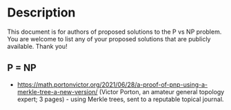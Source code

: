 # Description

This document is for authors of proposed solutions to the P vs NP problem.  You are welcome to list any of your proposed solutions that are publicly available.  Thank you!

## P = NP

* https://math.portonvictor.org/2021/06/28/a-proof-of-pnp-using-a-merkle-tree-a-new-version/
 (Victor Porton, an amateur general topology expert; 3 pages) - using Merkle trees, sent to a reputable topical journal.
